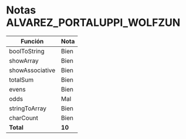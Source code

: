 # Notas ALVAREZ_PORTALUPPI_WOLFZUN

| Función         | Nota   |
| --------------- | ------ |
| boolToString    | Bien   |
| showArray       | Bien   |
| showAssociative | Bien   |
| totalSum        | Bien   |
| evens           | Bien   |
| odds            | Mal    |
| stringToArray   | Bien   |
| charCount       | Bien   |
| **Total**       | **10** |
